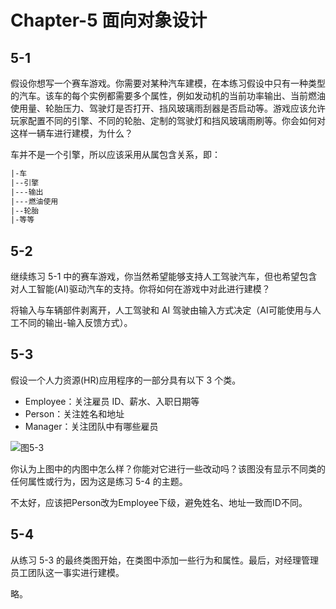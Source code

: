 # Chapter-5 面向对象设计

## 5-1

假设你想写一个赛车游戏。你需要对某种汽车建模，在本练习假设中只有一种类型的汽车。该车的每个实例都需要多个属性，例如发动机的当前功率输出、当前燃油使用量、轮胎压力、驾驶灯是否打开、挡风玻璃雨刮器是否启动等。游戏应该允许玩家配置不同的引擎、不同的轮胎、定制的驾驶灯和挡风玻璃雨刷等。你会如何对这样一辆车进行建模，为什么？

车并不是一个引擎，所以应该采用从属包含关系，即：

```txt
|-车
|--引擎
|---输出
|---燃油使用
|--轮胎
|-等等
```

## 5-2

继续练习 5-1 中的赛车游戏，你当然希望能够支持人工驾驶汽车，但也希望包含对人工智能(AI)驱动汽车的支持。你将如何在游戏中对此进行建模？

将输入与车辆部件剥离开，人工驾驶和 AI 驾驶由输入方式决定（AI可能使用与人工不同的输出-输入反馈方式）。

## 5-3

假设一个人力资源(HR)应用程序的一部分具有以下 3 个类。

- Employee：关注雇员 ID、薪水、入职日期等
- Person：关注姓名和地址
- Manager：关注团队中有哪些雇员

![图5-3](图5-3.png)

你认为上图中的内图中怎么样？你能对它进行一些改动吗？该图没有显示不同类的任何属性或行为，因为这是练习 5-4 的主题。

不太好，应该把Person改为Employee下级，避免姓名、地址一致而ID不同。

## 5-4

从练习 5-3 的最终类图开始，在类图中添加一些行为和属性。最后，对经理管理员工团队这一事实进行建模。

略。
